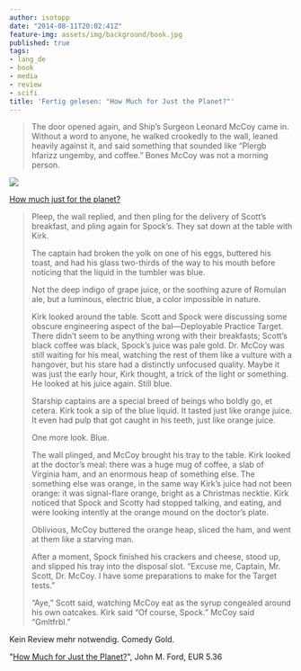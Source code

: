 ```yaml
---
author: isotopp
date: "2014-08-11T20:02:41Z"
feature-img: assets/img/background/book.jpg
published: true
tags:
- lang_de
- book
- media
- review
- scifi
title: 'Fertig gelesen: "How Much for Just the Planet?"'
---
```

>The door opened again, and Ship’s Surgeon Leonard McCoy came in. Without a word to anyone, he walked crookedly to the wall, leaned heavily against it, and said something that sounded like “Plergb hfarizz ungemby, and coffee.” Bones McCoy was not a morning person.

[![](/uploads/2014/08/planet.jpg)](https://www.amazon.de/Much-Just-Planet-Star-Trek-ebook/dp/B000FC0PWQ)

[How much just for the planet?](https://www.amazon.de/Much-Just-Planet-Star-Trek-ebook/dp/B000FC0PWQ)

> Pleep, the wall replied, and then pling for the delivery of Scott’s breakfast, and pling again for Spock’s. They sat down at the table with Kirk.
>
> The captain had broken the yolk on one of his eggs, buttered his toast, and had his glass two-thirds of the way to his mouth before noticing that the liquid in the tumbler was blue.
>
> Not the deep indigo of grape juice, or the soothing azure of Romulan ale, but a luminous, electric blue, a color impossible in nature.
>
> Kirk looked around the table. Scott and Spock were discussing some obscure engineering aspect of the bal—Deployable Practice Target. There didn’t seem to be anything wrong with their breakfasts; Scott’s black coffee was black, Spock’s juice was pale gold. Dr. McCoy was still waiting for his meal, watching the rest of them like a vulture with a hangover, but his stare had a distinctly unfocused quality. Maybe it was just the early hour, Kirk thought, a trick of the light or something. He looked at his juice again. Still blue.
>
> Starship captains are a special breed of beings who boldly go, et cetera. Kirk took a sip of the blue liquid. It tasted just like orange juice. It even had pulp that got caught in his teeth, just like orange juice.
>
> One more look. Blue.
>
> The wall plinged, and McCoy brought his tray to the table. Kirk looked at the doctor’s meal: there was a huge mug of coffee, a slab of Virginia ham, and an enormous heap of something else. The something else was orange, in the same way Kirk’s juice had not been orange: it was signal-flare orange, bright as a Christmas necktie. Kirk noticed that Spock and Scotty had stopped talking, and eating, and were looking intently at the orange mound on the doctor’s plate.
>
> Oblivious, McCoy buttered the orange heap, sliced the ham, and went at them like a starving man.
>
> After a moment, Spock finished his crackers and cheese, stood up, and slipped his tray into the disposal slot. “Excuse me, Captain, Mr. Scott, Dr. McCoy. I have some preparations to make for the Target tests.”
>
> “Aye,” Scott said, watching McCoy eat as the syrup congealed around his own oatcakes. Kirk said “Of course, Spock.” McCoy said “Gmltfrbl.”

Kein Review mehr notwendig. Comedy Gold.

"[How Much for Just the Planet?](https://www.amazon.de/Much-Just-Planet-Star-Trek-ebook/dp/B000FC0PWQ)", John M. Ford, EUR 5.36

